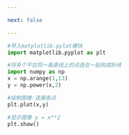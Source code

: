```yaml
---

next: false

---
```




<BlogInfo id="541" title="2.绘制折线" author="白日梦想猿" pv=0 read_times=0 pre_cost_time="0分9秒" category="matplotlib学习" tag_list="['matplotlib学习']" create_time="2020.04.25 13:22:50" update_time="2020.04.25 13:29:02" />

```python
#导入matplotlib.pylot模块
import matplotlib.pyplot as plt

#将多个不在同一条直线上的点连在一起构成折线
import numpy as np
x = np.arange(1,13)
y = np.power(x,2)

#绘制图像:连接各点
plt.plot(x,y)

#显示图像 y = x**2
plt.show()
```



<ActionBox />
